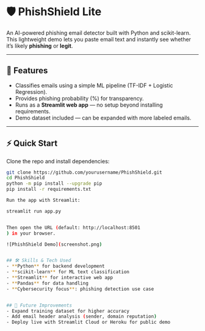 # 🛡️ PhishShield Lite  
An AI-powered phishing email detector built with Python and scikit-learn.  
This lightweight demo lets you paste email text and instantly see whether it’s likely **phishing** or **legit**.  

---

## 🚀 Features
- Classifies emails using a simple ML pipeline (TF-IDF + Logistic Regression).  
- Provides phishing probability (%) for transparency.  
- Runs as a **Streamlit web app** — no setup beyond installing requirements.  
- Demo dataset included — can be expanded with more labeled emails.  

---

## ⚡ Quick Start

Clone the repo and install dependencies:

```bash
git clone https://github.com/yourusername/PhishShield.git
cd PhishShield
python -m pip install --upgrade pip
pip install -r requirements.txt

Run the app with Streamlit:

streamlit run app.py


Then open the URL (default: http://localhost:8501
) in your browser.

![PhishShield Demo](screenshot.png)


## 🛠️ Skills & Tech Used
- **Python** for backend development  
- **scikit-learn** for ML text classification  
- **Streamlit** for interactive web app  
- **Pandas** for data handling  
- **Cybersecurity focus**: phishing detection use case


## 🔮 Future Improvements
- Expand training dataset for higher accuracy  
- Add email header analysis (sender, domain reputation)  
- Deploy live with Streamlit Cloud or Heroku for public demo  



